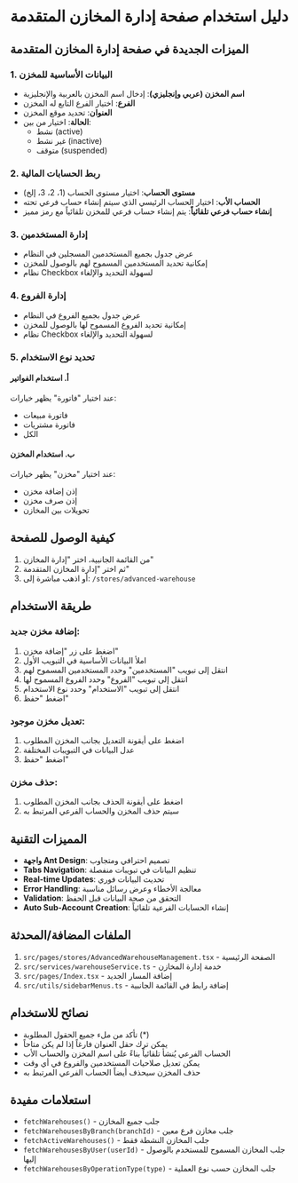 # دليل استخدام صفحة إدارة المخازن المتقدمة

## الميزات الجديدة في صفحة إدارة المخازن المتقدمة

### 1. البيانات الأساسية للمخزن
- **اسم المخزن (عربي وإنجليزي)**: إدخال اسم المخزن بالعربية والإنجليزية
- **الفرع**: اختيار الفرع التابع له المخزن
- **العنوان**: تحديد موقع المخزن
- **الحالة**: اختيار من بين:
  - نشط (active)
  - غير نشط (inactive) 
  - متوقف (suspended)

### 2. ربط الحسابات المالية
- **مستوى الحساب**: اختيار مستوى الحساب (1، 2، 3، إلخ)
- **الحساب الأب**: اختيار الحساب الرئيسي الذي سيتم إنشاء حساب فرعي تحته
- **إنشاء حساب فرعي تلقائياً**: يتم إنشاء حساب فرعي للمخزن تلقائياً مع رمز مميز

### 3. إدارة المستخدمين
- عرض جدول بجميع المستخدمين المسجلين في النظام
- إمكانية تحديد المستخدمين المسموح لهم بالوصول للمخزن
- نظام Checkbox لسهولة التحديد والإلغاء

### 4. إدارة الفروع
- عرض جدول بجميع الفروع في النظام
- إمكانية تحديد الفروع المسموح لها بالوصول للمخزن
- نظام Checkbox لسهولة التحديد والإلغاء

### 5. تحديد نوع الاستخدام
#### أ. استخدام الفواتير
عند اختيار "فاتورة" يظهر خيارات:
- فاتورة مبيعات
- فاتورة مشتريات
- الكل

#### ب. استخدام المخزن
عند اختيار "مخزن" يظهر خيارات:
- إذن إضافة مخزن
- إذن صرف مخزن
- تحويلات بين المخازن

## كيفية الوصول للصفحة
1. من القائمة الجانبية، اختر "إدارة المخازن"
2. ثم اختر "إدارة المخازن المتقدمة"
3. أو اذهب مباشرة إلى: `/stores/advanced-warehouse`

## طريقة الاستخدام

### إضافة مخزن جديد:
1. اضغط على زر "إضافة مخزن"
2. املأ البيانات الأساسية في التبويب الأول
3. انتقل إلى تبويب "المستخدمين" وحدد المستخدمين المسموح لهم
4. انتقل إلى تبويب "الفروع" وحدد الفروع المسموح لها
5. انتقل إلى تبويب "الاستخدام" وحدد نوع الاستخدام
6. اضغط "حفظ"

### تعديل مخزن موجود:
1. اضغط على أيقونة التعديل بجانب المخزن المطلوب
2. عدل البيانات في التبويبات المختلفة
3. اضغط "حفظ"

### حذف مخزن:
1. اضغط على أيقونة الحذف بجانب المخزن المطلوب
2. سيتم حذف المخزن والحساب الفرعي المرتبط به

## المميزات التقنية
- **واجهة Ant Design**: تصميم احترافي ومتجاوب
- **Tabs Navigation**: تنظيم البيانات في تبويبات منفصلة
- **Real-time Updates**: تحديث البيانات فوري
- **Error Handling**: معالجة الأخطاء وعرض رسائل مناسبة
- **Validation**: التحقق من صحة البيانات قبل الحفظ
- **Auto Sub-Account Creation**: إنشاء الحسابات الفرعية تلقائياً

## الملفات المضافة/المحدثة
1. `src/pages/stores/AdvancedWarehouseManagement.tsx` - الصفحة الرئيسية
2. `src/services/warehouseService.ts` - خدمة إدارة المخازن
3. `src/pages/Index.tsx` - إضافة المسار الجديد
4. `src/utils/sidebarMenus.ts` - إضافة رابط في القائمة الجانبية

## نصائح للاستخدام
- تأكد من ملء جميع الحقول المطلوبة (*)
- يمكن ترك حقل العنوان فارغاً إذا لم يكن متاحاً
- الحساب الفرعي يُنشأ تلقائياً بناءً على اسم المخزن والحساب الأب
- يمكن تعديل صلاحيات المستخدمين والفروع في أي وقت
- حذف المخزن سيحذف أيضاً الحساب الفرعي المرتبط به

## استعلامات مفيدة
- `fetchWarehouses()` - جلب جميع المخازن
- `fetchWarehousesByBranch(branchId)` - جلب مخازن فرع معين
- `fetchActiveWarehouses()` - جلب المخازن النشطة فقط
- `fetchWarehousesByUser(userId)` - جلب المخازن المسموح للمستخدم بالوصول إليها
- `fetchWarehousesByOperationType(type)` - جلب المخازن حسب نوع العملية
